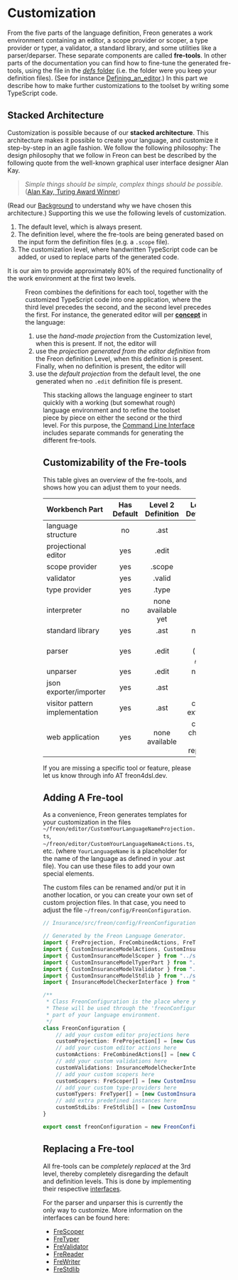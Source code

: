 <script>
    import Figure from "$lib/figures/Figure.svelte";
</script>

# Customization

From the five parts of the language definition, Freon generates a work environment
containing an editor, a scope provider or scoper, a type provider or typer, a validator,
a standard library, and some utilities like a parser/deparser.
These separate components are called **fre-tools**.
In other parts of the documentation you can find how to fine-tune the generated fre-tools, using the
file in the [_defs_ folder](/Documentation/Overview/Getting_Started#template-project-startup-3) 
(i.e. the folder were you keep your definition files).
(See for instance [Defining_an_editor](/Documentation/Defining_an_Editor).)
In this part we describe how to make further customizations to the toolset by writing some TypeScript code.

## Stacked Architecture

Customization is possible because of our **stacked architecture**.
This architecture makes it possible to create your language,
and customize it step-by-step in an agile fashion.
We follow the following philosophy:
The design philosophy that we follow in Freon can best be described by the following quote from
the well-known graphical user interface designer Alan Kay.

> _Simple things should be simple, complex things should be possible._
> (<a href="https://en.wikipedia.org/wiki/Alan_Kay" target="_blank">Alan Kay, Turing Award Winner</a>)
> 

(Read our [Background](/Background) to understand why we have chosen this architecture.)
Supporting this we use the following levels of customization.

1. The default level, which is always present.
2. The definition level, where the fre-tools are being generated based on the input form the definition files (e.g. a `.scope` file).
3. The customization level, where handwritten TypeScript code can be added, or used to replace parts of the generated code.

It is our aim to provide approximately 80% of the required functionality of the work environment at the first two levels.

<Figure 
imageName={'documentation/layered-architecture2.png'} 
caption={'The Stacked Architecture'}
figureNumber={1}
/>

Freon combines the definitions for each tool, together with the customized TypeScript code into one application, 
where the third level precedes the second, and the second level precedes the first.
For instance, the generated editor will per [**concept**](/Documentation/Creating_the_Metamodel/Language_Structure#concept) in the language:

1. use the _hand-made projection_ from the Customization level, when this is present. If not, the editor will
2. use the _projection generated from the editor definition_ from the Freon definition Level, when this definition is present.
   Finally, when no definition is present, the editor will
3. use the _default projection_ from the default level, the one generated when no `.edit` definition file is present.

<Figure
imageName={'documentation/fall-through.png'}
caption={'Projection Lookup for an AST Node'}
figureNumber={2}
/>

This stacking allows the language engineer to start quickly with a working (but somewhat rough) language environment
and to refine the toolset piece by piece on either the second or the third level. For this purpose,
the [Command Line Interface](/Documentation/Overview/Getting_Started#the-command-line-interface-8) includes separate commands
for generating the different fre-tools.

## Customizability of the Fre-tools 

This table gives an overview of the fre-tools, and shows how you can adjust them to your needs.

| Workbench Part                 | Has Default | Level 2 Definition |                                         Level 3 Definition                                         |
| :----------------------------- |:-----------:|:------------------:|:--------------------------------------------------------------------------------------------------:|
| language structure             |     no      |        .ast        |                                                 no                                                 |
| projectional editor            |     yes     |       .edit        |                                                yes                                                 |
| scope provider                 |     yes     |       .scope       |                                                yes                                                 |
| validator                      |     yes     |       .valid       |                                                yes                                                 |
| type provider                  |     yes     |       .type        |                                                yes                                                 |
| interpreter                    |     no      | none available yet |                                                yes                                                 |  
| standard library               |     yes     |        .ast        |                                              not yet                                               |
| parser                         |     yes     |       .edit        | yes (using <a href="https://github.com/dhakehurst/net.akehurst.language" target="_blank">AGL</a>) |
| unparser                       |     yes     |       .edit        |                                              not yet                                               |
| json exporter/importer         |     yes     |        .ast        |                                                 no                                                 |
| visitor pattern implementation |     yes     |        .ast        |                                          can be extended                                           |
| web application                |     yes     |   none available   |                                     can be changed or replaced                                     |

If you are missing a specific tool or feature, please let us know through info AT freon4dsl.dev.

## Adding A Fre-tool

As a convenience, Freon generates templates for
your customization in the files `~/freon/editor/CustomYourLanguageNameProjection.ts`, `~/freon/editor/CustomYourLanguageNameActions.ts`, etc.
(where `YourLanguageName` is a placeholder for the name of the language as defined in your .ast file). You can use
these files to add your own special elements.

The custom files can be renamed and/or
put it in another location, or you can create your own set of custom projection files.
In that case, you need to adjust the file `~/freon/config/FreonConfiguration`.

```ts
// Insurance/src/freon/config/FreonConfiguration.ts

// Generated by the Freon Language Generator.
import { FreProjection, FreCombinedActions, FreTyper, FreStdlib, FreScoper } from "@freon4dsl/core";
import { CustomInsuranceModelActions, CustomInsuranceModelProjection } from "../editor/index.js";
import { CustomInsuranceModelScoper } from "../scoper/index.js";
import { CustomInsuranceModelTyperPart } from "../typer/CustomInsuranceModelTyperPart.js";
import { CustomInsuranceModelValidator } from "../validator/index.js";
import { CustomInsuranceModelStdlib } from "../stdlib/CustomInsuranceModelStdlib.js";
import { InsuranceModelCheckerInterface } from "../validator/gen/index.js";

/**
 * Class FreonConfiguration is the place where you can add all your customisations.
 * These will be used through the 'freonConfiguration' constant by any generated
 * part of your language environment.
 */
class FreonConfiguration {
    // add your custom editor projections here
    customProjection: FreProjection[] = [new CustomInsuranceModelProjection()];
    // add your custom editor actions here
    customActions: FreCombinedActions[] = [new CustomInsuranceModelActions()];
    // add your custom validations here
    customValidations: InsuranceModelCheckerInterface[] = [new CustomInsuranceModelValidator()];
    // add your custom scopers here
    customScopers: FreScoper[] = [new CustomInsuranceModelScoper()];
    // add your custom type-providers here
    customTypers: FreTyper[] = [new CustomInsuranceModelTyperPart()];
    // add extra predefined instances here
    customStdLibs: FreStdlib[] = [new CustomInsuranceModelStdlib()];
}

export const freonConfiguration = new FreonConfiguration();

```

## Replacing a Fre-tool

All fre-tools can be _completely replaced_ at the 3rd level, thereby completely
disregarding the default and definition levels.
This is done by implementing their respective [interfaces](/Documentation/Under_the_Hood/FreTool_Interfaces).

For the parser and unparser this is currently the only way to customize.
More information on the interfaces can be found here:

- [FreScoper](/Documentation/Under_the_Hood/FreTool_Interfaces#frescoper-3)
- [FreTyper](/Documentation/Under_the_Hood/FreTool_Interfaces#fretyper-5)
- [FreValidator](/Documentation/Under_the_Hood/FreTool_Interfaces#frevalidator-4)
- [FreReader](/Documentation/Under_the_Hood/FreTool_Interfaces#frereader-6)
- [FreWriter](/Documentation/Under_the_Hood/FreTool_Interfaces#frewriter-7)
- [FreStdlib](/Documentation/Under_the_Hood/FreTool_Interfaces#frestdlib-8)
